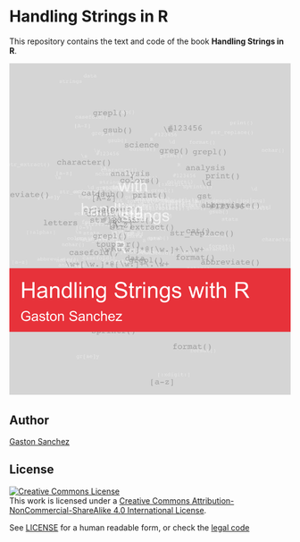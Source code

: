 # Handling Strings in R

This repository contains the text and code of the book __Handling Strings in R__.

![cover](images/cover.png)

## Author

[Gaston Sanchez](http://gastonsanchez.com)


## License

<a rel="license" href="http://creativecommons.org/licenses/by-nc-sa/4.0/"><img alt="Creative Commons License" style="border-width:0" src="https://i.creativecommons.org/l/by-nc-sa/4.0/88x31.png" /></a><br />This work is licensed under a <a rel="license" href="http://creativecommons.org/licenses/by-nc-sa/4.0/">Creative Commons Attribution-NonCommercial-ShareAlike 4.0 International License</a>.


See [LICENSE](./LICENSE) for a human readable form, or check the [legal code](https://creativecommons.org/licenses/by-nc-sa/4.0/legalcode)
